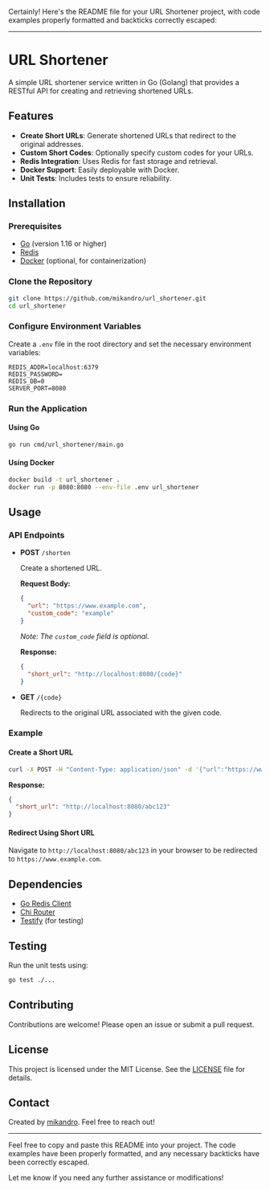 Certainly! Here's the README file for your URL Shortener project, with code examples properly formatted and backticks correctly escaped:

---

# URL Shortener

A simple URL shortener service written in Go (Golang) that provides a RESTful API for creating and retrieving shortened URLs.

## Features

- **Create Short URLs**: Generate shortened URLs that redirect to the original addresses.
- **Custom Short Codes**: Optionally specify custom codes for your URLs.
- **Redis Integration**: Uses Redis for fast storage and retrieval.
- **Docker Support**: Easily deployable with Docker.
- **Unit Tests**: Includes tests to ensure reliability.

## Installation

### Prerequisites

- [Go](https://golang.org/dl/) (version 1.16 or higher)
- [Redis](https://redis.io/download)
- [Docker](https://www.docker.com/get-started) (optional, for containerization)

### Clone the Repository

```bash
git clone https://github.com/mikandro/url_shortener.git
cd url_shortener
```

### Configure Environment Variables

Create a `.env` file in the root directory and set the necessary environment variables:

```env
REDIS_ADDR=localhost:6379
REDIS_PASSWORD=
REDIS_DB=0
SERVER_PORT=8080
```

### Run the Application

#### Using Go

```bash
go run cmd/url_shortener/main.go
```

#### Using Docker

```bash
docker build -t url_shortener .
docker run -p 8080:8080 --env-file .env url_shortener
```

## Usage

### API Endpoints

- **POST** `/shorten`

  Create a shortened URL.

  **Request Body:**

  ```json
  {
    "url": "https://www.example.com",
    "custom_code": "example"
  }
  ```

  *Note: The `custom_code` field is optional.*

  **Response:**

  ```json
  {
    "short_url": "http://localhost:8080/{code}"
  }
  ```

- **GET** `/{code}`

  Redirects to the original URL associated with the given code.

### Example

#### Create a Short URL

```bash
curl -X POST -H "Content-Type: application/json" -d '{"url":"https://www.example.com"}' http://localhost:8080/shorten
```

**Response:**

```json
{
  "short_url": "http://localhost:8080/abc123"
}
```

#### Redirect Using Short URL

Navigate to `http://localhost:8080/abc123` in your browser to be redirected to `https://www.example.com`.

## Dependencies

- [Go Redis Client](https://github.com/go-redis/redis)
- [Chi Router](https://github.com/go-chi/chi)
- [Testify](https://github.com/stretchr/testify) (for testing)

## Testing

Run the unit tests using:

```bash
go test ./...
```

## Contributing

Contributions are welcome! Please open an issue or submit a pull request.

## License

This project is licensed under the MIT License. See the [LICENSE](LICENSE) file for details.

## Contact

Created by [mikandro](https://github.com/mikandro). Feel free to reach out!

---

Feel free to copy and paste this README into your project. The code examples have been properly formatted, and any necessary backticks have been correctly escaped.

Let me know if you need any further assistance or modifications!
